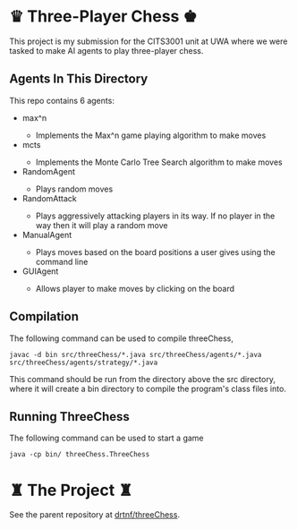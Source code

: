 # ♛ Three-Player Chess ♚

This project is my submission for the CITS3001 unit at UWA where we were tasked to make AI agents to play three-player chess.

## Agents In This Directory

This repo contains 6 agents:
<ul>
    <li>max^n</li>
    <ul><li>Implements the Max^n game playing algorithm to make moves</li></ul>
    <li>mcts</li>
    <ul><li>Implements the Monte Carlo Tree Search algorithm to make moves</li></ul>
    <li>RandomAgent</li>
    <ul><li>Plays random moves</li></ul>
    <li>RandomAttack</li>
    <ul><li>Plays aggressively attacking players in its way. If no player in the way then it will play a random move</li></ul>
    <li>ManualAgent</li>
    <ul><li>Plays moves based on the board positions a user gives using the command line</li></ul>
    <li>GUIAgent</li>
    <ul><li>Allows player to make moves by clicking on the board</li></ul>
</ul>

## Compilation

The following command can be used to compile threeChess,
```
javac -d bin src/threeChess/*.java src/threeChess/agents/*.java src/threeChess/agents/strategy/*.java
```

This command should be run from the directory above the src directory, where
it will create a bin directory to compile the program's class files into.


## Running ThreeChess
The following command can be used to start a game
```
java -cp bin/ threeChess.ThreeChess  
```

# ♜ The Project ♜

See the parent repository at [drtnf/threeChess](https://github.com/drtnf/threeChess).
